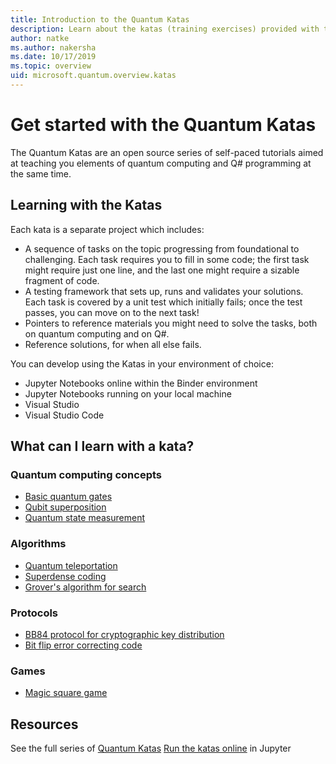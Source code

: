```yaml
---
title: Introduction to the Quantum Katas
description: Learn about the katas (training exercises) provided with the Microsoft Quantum Development Kit (QDK)
author: natke
ms.author: nakersha 
ms.date: 10/17/2019
ms.topic: overview
uid: microsoft.quantum.overview.katas
---
```


# Get started with the Quantum Katas

The Quantum Katas are an open source series of self-paced tutorials aimed at teaching you elements of quantum computing and Q# programming at the same time.

## Learning with the Katas

Each kata is a separate project which includes:

* A sequence of tasks on the topic progressing from foundational to challenging. Each task requires you to fill in some code; the first task might require just one line, and the last one might require a sizable fragment of code.
* A testing framework that sets up, runs and validates your solutions. Each task is covered by a unit test which initially fails; once the test passes, you can move on to the next task!
* Pointers to reference materials you might need to solve the tasks, both on quantum computing and on Q#.
* Reference solutions, for when all else fails.

You can develop using the Katas in your environment of choice:

* Jupyter Notebooks online within the Binder environment
* Jupyter Notebooks running on your local machine
* Visual Studio
* Visual Studio Code

## What can I learn with a kata?

### Quantum computing concepts

* [Basic quantum gates](https://github.com/microsoft/QuantumKatas/tree/master/BasicGates)
* [Qubit superposition](https://github.com/microsoft/QuantumKatas/tree/master/Superposition)
* [Quantum state measurement](https://github.com/microsoft/QuantumKatas/tree/master/Measurements)

### Algorithms

* [Quantum teleportation](https://github.com/microsoft/QuantumKatas/tree/master/Teleportation)
* [Superdense coding](https://github.com/microsoft/QuantumKatas/tree/master/SuperdenseCoding)
* [Grover's algorithm for search](https://github.com/microsoft/QuantumKatas/tree/master/GroversAlgorithm)

### Protocols

* [BB84 protocol for cryptographic key distribution](https://github.com/microsoft/QuantumKatas/tree/master/KeyDistribution_BB84)
* [Bit flip error correcting code](https://github.com/microsoft/QuantumKatas/tree/master/QEC_BitFlipCode)

### Games

* [Magic square game](https://github.com/microsoft/QuantumKatas/tree/master/MagicSquareGame)

## Resources

See the full series of [Quantum Katas](https://github.com/microsoft/QuantumKatas)
[Run the katas online](aka.ms/try-quantum-katas) in Jupyter

